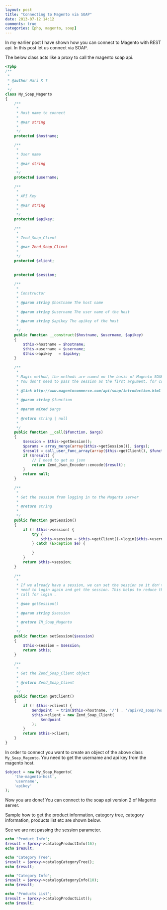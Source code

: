 ```yaml
---
layout: post
title: "Connecting to Magento via SOAP"
date: 2013-07-12 14:12
comments: true
categories: [php, magento, soap]
---
```


In my earlier post I have shown how you can connect to Magento 
with REST api. In this post let us connect via SOAP.

The below class acts like a proxy to call the magento soap api.

```php
<?php
/**
 * 
 * @author Hari K T
 * 
 */
class My_Soap_Magento
{
    /**
     * 
     * Host name to connect
     * 
     * @var string
     * 
     */
    protected $hostname;

    /**
     * 
     * User name
     * 
     * @var string
     * 
     */
    protected $username;
    
    /**
     * 
     * API Key
     * 
     * @var string
     * 
     */
    protected $apikey;
    
    /**
     * 
     * Zend_Soap_Client
     * 
     * @var Zend_Soap_Client
     * 
     */
    protected $client;
    
    
    protected $session;
    
    /**
     * 
     * Constructor
     * 
     * @param string $hostname The host name
     * 
     * @param string $username The user name of the host
     * 
     * @param string $apikey The apikey of the host
     * 
     */
    public function __construct($hostname, $username, $apikey)
    {        
        $this->hostname = $hostname;
        $this->username = $username;
        $this->apikey   = $apikey;        
    }
    
    /**
     * 
     * Magic method, the methods are named on the basis of Magento SOAP api
     * You don't need to pass the session as the first argument, for convience.
     * 
     * @link http://www.magentocommerce.com/api/soap/introduction.html
     * 
     * @param string $function
     * 
     * @param mixed $args
     * 
     * @return string | null
     * 
     */
    public function __call($function, $args)
    {
        $session = $this->getSession();
        $params = array_merge(array($this->getSession()), $args);
        $result = call_user_func_array(array($this->getClient(), $function), $params);
        if ($result) {
            // I need to get as json
            return Zend_Json_Encoder::encode($result);
        }
        return null;
    }        
    
    /**
     * 
     * Get the session from logging in to the Magento server
     * 
     * @return string
     * 
     */
    public function getSession()
    {
        if (! $this->session) {
            try {
                $this->session = $this->getClient()->login($this->username, $this->apikey);
            } catch (Exception $e) {
                
            }
        }
        return $this->session; 
    }
    
    /**
     * 
     * If we already have a session, we can set the session so it don't 
     * need to login again and get the session. This helps to reduce the 
     * call for login . 
     * 
     * @see getSession()
     * 
     * @param string $session
     * 
     * @return IM_Soap_Magento
     * 
     */
    public function setSession($session)
    {
        $this->session = $session;
        return $this;
    }
    
    /**
     * 
     * Get the Zend_Soap_Client object
     * 
     * @return Zend_Soap_Client
     * 
     */
    public function getClient()
    {
        if (! $this->client) {
            $endpoint  = trim($this->hostname, '/') . '/api/v2_soap/?wsdl';
            $this->client = new Zend_Soap_Client(            
                $endpoint
            );
        }     
        return $this->client;   
    }
}
```

In order to connect you want to create an object of the above 
class `My_Soap_Magento`. You need to get the username and api key
from the magento host.

```php
$object = new My_Soap_Magento(
    'the-magento-host',
    'username',
    'apikey'
);
```

Now you are done! You can connect to the soap api version 2 of 
Magento server.

Sample how to get the product information, category tree, 
category information, products list etc are shown below.

See we are not passing the session parameter.

```php
echo "Product Info";
$result = $proxy->catalogProductInfo(16);
echo $result;

echo "Category Tree";
$result = $proxy->catalogCategoryTree();
echo $result;

echo "Category Info";
$result = $proxy->catalogCategoryInfo(10);
echo $result;

echo 'Products List';
$result = $proxy->catalogProductList();
echo $result;
```
